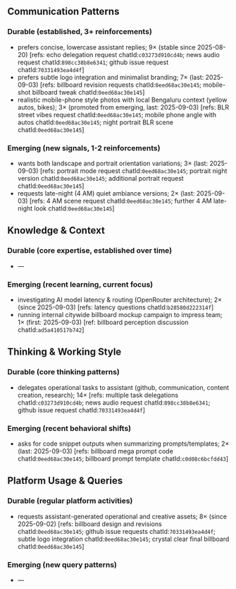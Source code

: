 ## Communication Patterns
### Durable (established, 3+ reinforcements)
- prefers concise, lowercase assistant replies; 9× (stable since 2025-08-20) [refs: echo delegation request chatId:`c03273d910cd4b`; news audio request chatId:`898cc38b8e6341`; github issue request chatId:`70331493ea4d4f`]
- prefers subtle logo integration and minimalist branding; 7× (last: 2025-09-03) [refs: billboard revision requests chatId:`0eed68ac30e145`; mobile-shot billboard tweak chatId:`0eed68ac30e145`]
- realistic mobile-phone style photos with local Bengaluru context (yellow autos, bikes); 3× (promoted from emerging, last: 2025-09-03) [refs: BLR street vibes request chatId:`0eed68ac30e145`; mobile phone angle with autos chatId:`0eed68ac30e145`; night portrait BLR scene chatId:`0eed68ac30e145`]

### Emerging (new signals, 1-2 reinforcements)
- wants both landscape and portrait orientation variations; 3× (last: 2025-09-03) [refs: portrait mode request chatId:`0eed68ac30e145`; portrait night version chatId:`0eed68ac30e145`; additional portrait request chatId:`0eed68ac30e145`]
- requests late-night (4 AM) quiet ambiance versions; 2× (last: 2025-09-03) [refs: 4 AM scene request chatId:`0eed68ac30e145`; further 4 AM late-night look chatId:`0eed68ac30e145`]

## Knowledge & Context
### Durable (core expertise, established over time)
- —

### Emerging (recent learning, current focus)  
- investigating AI model latency & routing (OpenRouter architecture); 2× (since 2025-09-03) [refs: latency questions chatId:`b28580d222314f`]
- running internal citywide billboard mockup campaign to impress team; 1× (first: 2025-09-03) [ref: billboard perception discussion chatId:`ad5a410517b742`]

## Thinking & Working Style
### Durable (core thinking patterns)
- delegates operational tasks to assistant (github, communication, content creation, research); 14× [refs: multiple task delegations chatId:`c03273d910cd4b`; news audio request chatId:`898cc38b8e6341`; github issue request chatId:`70331493ea4d4f`]

### Emerging (recent behavioral shifts)
- asks for code snippet outputs when summarizing prompts/templates; 2× (last: 2025-09-03) [refs: billboard mega prompt code chatId:`0eed68ac30e145`; billboard prompt template chatId:`c0d08c6bcfdd43`]

## Platform Usage & Queries
### Durable (regular platform activities)
- requests assistant-generated operational and creative assets; 8× (since 2025-09-02) [refs: billboard design and revisions chatId:`0eed68ac30e145`; github issue requests chatId:`70331493ea4d4f`; subtle logo integration chatId:`0eed68ac30e145`; crystal clear final billboard chatId:`0eed68ac30e145`]

### Emerging (new query patterns)
- —